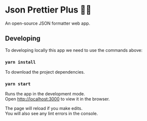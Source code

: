 # Json Prettier Plus 👩‍💻

An open-source JSON formatter web app.

## Developing

To developing locally this app we need to use the commands above:

### `yarn install`

To download the project dependencies.

### `yarn start`

Runs the app in the development mode.<br />
Open [http://localhost:3000](http://localhost:3000) to view it in the browser.

The page will reload if you make edits.<br />
You will also see any lint errors in the console.
